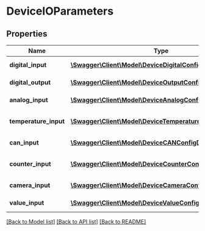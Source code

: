 # DeviceIOParameters

## Properties
Name | Type | Description | Notes
------------ | ------------- | ------------- | -------------
**digital_input** | [**\Swagger\Client\Model\DeviceDigitalConfigDictionary**](DeviceDigitalConfigDictionary.md) | Digital input configuration | [optional] 
**digital_output** | [**\Swagger\Client\Model\DeviceOutputConfigDictionary**](DeviceOutputConfigDictionary.md) | Digital output configuration | [optional] 
**analog_input** | [**\Swagger\Client\Model\DeviceAnalogConfigDictionary**](DeviceAnalogConfigDictionary.md) | Analog input configuration | [optional] 
**temperature_input** | [**\Swagger\Client\Model\DeviceTemperatureConfigDictionary**](DeviceTemperatureConfigDictionary.md) | Temperature input configuration | [optional] 
**can_input** | [**\Swagger\Client\Model\DeviceCANConfigDictionary**](DeviceCANConfigDictionary.md) | CAN bus configuration | [optional] 
**counter_input** | [**\Swagger\Client\Model\DeviceCounterConfigDictionary**](DeviceCounterConfigDictionary.md) | Counter input configuration | [optional] 
**camera_input** | [**\Swagger\Client\Model\DeviceCameraConfigDictionary**](DeviceCameraConfigDictionary.md) | Camera configuration | [optional] 
**value_input** | [**\Swagger\Client\Model\DeviceValueConfigDictionary**](DeviceValueConfigDictionary.md) | Value configuration | [optional] 

[[Back to Model list]](../README.md#documentation-for-models) [[Back to API list]](../README.md#documentation-for-api-endpoints) [[Back to README]](../README.md)


